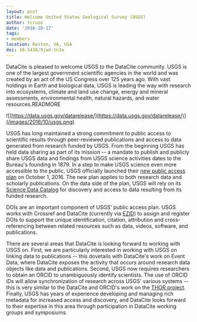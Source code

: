 ```yaml
---
layout: post
title: Welcome United States Geological Survey (USGS)
author: tcruse
date: '2016-10-17'
tags:
- members
location: Reston, VA, USA
doi: 10.5438/9jwd-tn3a
---
```

DataCite is pleased to welcome USGS to the DataCite community. USGS is one of the largest government scientific agencies in the world and was created by an act of the US Congress over 125 years ago. With vast holdings in Earth and biological data, USGS is leading the way with research into ecosystems, climate and land use change, energy and mineral assessments, environmental health, natural hazards, and water resources.READMORE

![[https://data.usgs.gov/datarelease/](https://data.usgs.gov/datarelease/)](/images/2016/10/usgs.png)

USGS has long maintained a strong commitment to public access to scientific results through peer-reviewed publications and access to data generated from research funded by USGS.  From the beginning USGS has held data sharing as part of its mission  --  a mandate to publish and publicly share USGS data and findings from USGS science activities dates to the Bureau's founding in 1879.  In a step to make USGS science even more accessible to the public, USGS officially launched their [new public access plan](https://www2.usgs.gov/quality_integrity/open_access/downloads/USGS-PublicAccessPlan-APPROVED-v1.03.pdf) on October 1, 2016. The new plan applies to both research data and scholarly publications.  On the data side of the plan, USGS will rely on its [Science Data Catalog](http://data.usgs.gov/) for discovery and access to data resulting from its funded research.

DOIs are an important component of USGS' public access plan. USGS works with Crossref and DataCite (currently via [EZID](http://ezid.cdlib.org/)) to assign and register DOIs to support the unique identification, citation, attribution and cross-referencing between related resources such as data, videos, software, and publications.

There are several areas that DataCite is looking forward to working with USGS on. First, we are particularly interested in working with USGS on linking data to publications -- this dovetails with DataCite's work on Event Data, where DataCite exposes the activity that occurs around research data objects like data and publications. Second, USGS now requires researchers to obtain an ORCID to unambiguously identify scientists. The use of ORCID iDs will allow synchronization of research across USGS' various systems -- this is very similar to the DataCite and ORCID's work on the [THOR project](https://project-thor.eu/). Finally, USGS has years of experience developing and managing rich metadata for increased access and discovery, and DataCite looks forward to their expertise in this area through participation in DataCite working groups and symposiums.
